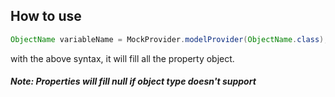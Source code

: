 ## How to use

```java
ObjectName variableName = MockProvider.modelProvider(ObjectName.class);
```
with the above syntax, it will fill all the property object.

#### *Note: Properties will fill null if object type doesn't support*